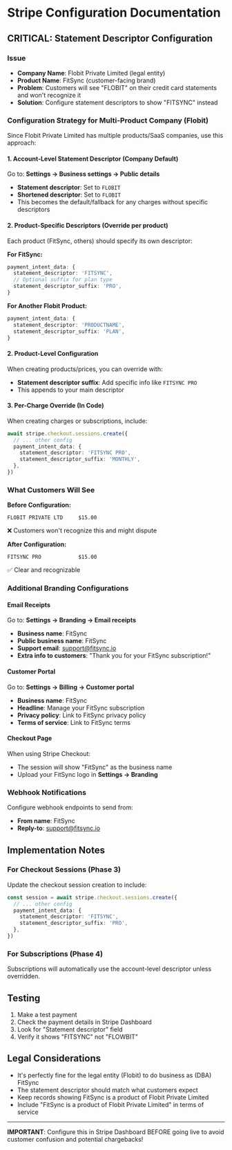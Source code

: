 # Stripe Configuration Documentation

## CRITICAL: Statement Descriptor Configuration

### Issue
- **Company Name**: Flobit Private Limited (legal entity)
- **Product Name**: FitSync (customer-facing brand)
- **Problem**: Customers will see "FLOBIT" on their credit card statements and won't recognize it
- **Solution**: Configure statement descriptors to show "FITSYNC" instead

### Configuration Strategy for Multi-Product Company (Flobit)

Since Flobit Private Limited has multiple products/SaaS companies, use this approach:

#### 1. **Account-Level Statement Descriptor** (Company Default)
Go to: **Settings → Business settings → Public details**
- **Statement descriptor**: Set to `FLOBIT`
- **Shortened descriptor**: Set to `FLOBIT`
- This becomes the default/fallback for any charges without specific descriptors

#### 2. **Product-Specific Descriptors** (Override per product)
Each product (FitSync, others) should specify its own descriptor:

**For FitSync:**
```typescript
payment_intent_data: {
  statement_descriptor: 'FITSYNC',
  // Optional suffix for plan type
  statement_descriptor_suffix: 'PRO',
}
```

**For Another Flobit Product:**
```typescript
payment_intent_data: {
  statement_descriptor: 'PRODUCTNAME',
  statement_descriptor_suffix: 'PLAN',
}
```

#### 2. **Product-Level Configuration**
When creating products/prices, you can override with:
- **Statement descriptor suffix**: Add specific info like `FITSYNC PRO`
- This appends to your main descriptor

#### 3. **Per-Charge Override** (In Code)
When creating charges or subscriptions, include:
```typescript
await stripe.checkout.sessions.create({
  // ... other config
  payment_intent_data: {
    statement_descriptor: 'FITSYNC PRO',
    statement_descriptor_suffix: 'MONTHLY',
  },
})
```

### What Customers Will See

**Before Configuration:**
```
FLOBIT PRIVATE LTD     $15.00
```
❌ Customers won't recognize this and might dispute

**After Configuration:**
```
FITSYNC PRO            $15.00
```
✅ Clear and recognizable

### Additional Branding Configurations

#### Email Receipts
Go to: **Settings → Branding → Email receipts**
- **Business name**: FitSync
- **Public business name**: FitSync
- **Support email**: support@fitsync.io
- **Extra info to customers**: "Thank you for your FitSync subscription!"

#### Customer Portal
Go to: **Settings → Billing → Customer portal**
- **Business name**: FitSync
- **Headline**: Manage your FitSync subscription
- **Privacy policy**: Link to FitSync privacy policy
- **Terms of service**: Link to FitSync terms

#### Checkout Page
When using Stripe Checkout:
- The session will show "FitSync" as the business name
- Upload your FitSync logo in **Settings → Branding**

### Webhook Notifications
Configure webhook endpoints to send from:
- **From name**: FitSync
- **Reply-to**: support@fitsync.io

## Implementation Notes

### For Checkout Sessions (Phase 3)
Update the checkout session creation to include:
```typescript
const session = await stripe.checkout.sessions.create({
  // ... other config
  payment_intent_data: {
    statement_descriptor: 'FITSYNC',
    statement_descriptor_suffix: 'PRO',
  },
})
```

### For Subscriptions (Phase 4)
Subscriptions will automatically use the account-level descriptor unless overridden.

## Testing
1. Make a test payment
2. Check the payment details in Stripe Dashboard
3. Look for "Statement descriptor" field
4. Verify it shows "FITSYNC" not "FLOWBIT"

## Legal Considerations
- It's perfectly fine for the legal entity (Flobit) to do business as (DBA) FitSync
- The statement descriptor should match what customers expect
- Keep records showing FitSync is a product of Flobit Private Limited
- Include "FitSync is a product of Flobit Private Limited" in terms of service

---
**IMPORTANT**: Configure this in Stripe Dashboard BEFORE going live to avoid customer confusion and potential chargebacks!